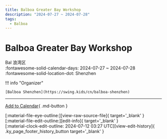 ```yaml
---
title: Balboa Greater Bay Workshop
description: "2024-07-27 ~ 2024-07-28"
tags:
  - Balboa
---
```


# Balboa Greater Bay Workshop 

Bal 浪湾区  
:fontawesome-solid-calendar-days: 2024-07-27 ~ 2024-07-28  
:fontawesome-solid-location-dot: Shenzhen  

!!! info "Organizer"

    [Balboa Shenzhen](https://swing.kids/cn/balboa-shenzhen)  

---

[Add to Calendar](https://swing.news/ics/en/2024/cn/balboa-greater-bay-workshop-2024.ics){ .md-button }

<div class="ky_page_footer" markdown>
<div class="ky_page_footer_trailing" markdown="span">
[:material-file-eye-outline:][view-raw-source-file]{ target='_blank' }
[:material-file-edit-outline:][edit-info]{ target='_blank' }
</div>
<div class="ky_page_footer_leading" markdown="span">
[:material-clock-edit-outline: 2024-07-12 03:27 UTC][view-edit-history]{ .ky_page_footer_history_button target='_blank' }
</div>
</div>

[view-raw-source-file]: https://github.com/swingdance/events/blob/main/2024/cn/balboa-greater-bay-workshop-2024.json "View Raw Source File"
[edit-info]: https://github.com/swingdance/events/issues/new?assignees=&labels=update+event&projects=&template=03-update_entity.yml&title=%5B2024%2Fcn%5D%20Balboa%20Greater%20Bay%20Workshop&region=cn&year=2024&id=balboa-greater-bay-workshop-2024&name=Balboa%20Greater%20Bay%20Workshop&org_id=balboa-shenzhen "Edit Info"

[view-edit-history]: https://github.com/swingdance/events/commits/main/2024/cn/balboa-greater-bay-workshop-2024.json "View Edit History"
